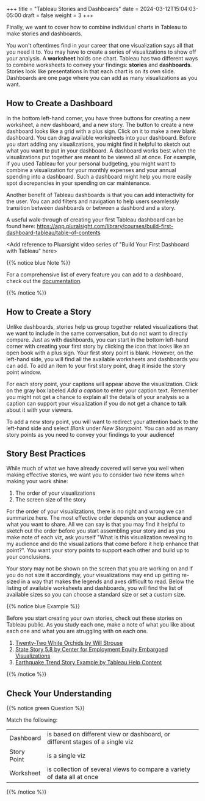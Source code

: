 +++
title = "Tableau Stories and Dashboards"
date = 2024-03-12T15:04:03-05:00
draft = false
weight = 3
+++

Finally, we want to cover how to combine individual charts in Tableau to make stories and dashboards.

You won't oftentimes find in your career that one visualization says all that you need it to. You may have to create a series of visualizations to show off your analysis. A **worksheet** holds one chart. Tableau has two different ways to combine worksheets to convey your findings: **stories** and **dashboards**. Stories look like presentations in that each chart is on its own slide. Dashboards are one page where you can add as many visualizations as you want. 

## How to Create a Dashboard

In the bottom left-hand corner, you have three buttons for creating a new worksheet, a new dashboard, and a new story. The button to create a new dashboard looks like a grid with a plus sign. Click on it to make a new blank dashboard. You can drag available worksheets into your dashboard. Before you start adding any visualizations, you might find it helpful to sketch out what you want to put in your dashboard. A dashboard works best when the visualizations put together are meant to be viewed all at once. For example, if you used Tableau for your personal budgeting, you might want to combine a visualization for your monthly expenses and your annual spending into a dashboard. Such a dashboard might help you more easily spot discrepancies in your spending on car maintenance.

Another benefit of Tableau dashboards is that you can add interactivity for the user. You can add filters and navigation to help users seamlessly transition between dashboards or between a dashbord and a story. 

A useful walk-through of creating your first Tableau dashboard can be found here: https://app.pluralsight.com/library/courses/build-first-dashboard-tableau/table-of-contents

<Add reference to Pluarsight video series of "Build Your First Dashboard with Tableau" here>

{{% notice blue Note %}}

For a comprehensive list of every feature you can add to a dashboard, check out the [documentation](https://help.tableau.com/current/pro/desktop/en-us/dashboards_create.htm).

{{% /notice %}}

## How to Create a Story

Unlike dashboards, stories help us group together related visualizations that we want to include in the same conversation, but do not want to directly compare. Just as with dashboards, you can start in the bottom left-hand corner with creating your first story by clicking the icon that looks like an open book with a plus sign. Your first story point is blank. However, on the left-hand side, you will find all the available worksheets and dashboards you can add. To add an item to your first story point, drag it inside the story point window. 

For each story point, your captions will appear above the visualization. Click on the gray box labeled *Add a caption* to enter your caption text. Remember you might not get a chance to explain all the details of your analysis so a caption can support your visualization if you do not get a chance to talk about it with your viewers.

To add a new story point, you will want to redirect your attention back to the left-hand side and select *Blank* under *New Storypoint*. You can add as many story points as you need to convey your findings to your audience!

## Story Best Practices

While much of what we have already covered will serve you well when making effective stories, we want you to consider two new items when making your work shine:

1. The order of your visualizations
1. The screen size of the story

For the order of your visualizations, there is no right and wrong we can summarize here. The most effective order depends on your audience and what you want to share. All we can say is that you may find it helpful to sketch out the order before you start assembling your story and as you make note of each viz, ask yourself "What is this visualization revealing to my audience and do the visualizations that come before it help enhance that point?". You want your story points to support each other and build up to your conclusions. 

Your story may not be shown on the screen that you are working on and if you do not size it accordingly, your visualizations may end up getting re-sized in a way that makes the legends and axes difficult to read. Below the listing of available worksheets and dashboards, you will find the list of available sizes so you can choose a standard size or set a custom size.

{{% notice blue Example %}}

Before you start creating your own stories, check out these stories on Tableau public. As you study each one, make a note of what you like about each one and what you are struggling with on each one.

1. [Twenty-Two White Orchids by Will Strouse](https://public.tableau.com/app/profile/william.strouse/viz/Twenty-TwoWhiteOrchids/Twenty-TwoWhiteOrchids)
1. [State Story 5.8 by Center for Employment Equity Embargoed Visualizations](https://public.tableau.com/app/profile/carly6373/viz/StateStory_5_8/StateStory)
1. [Earthquake Trend Story Example by Tableau Help Content](https://public.tableau.com/app/profile/tableau.docs.team/viz/EarthquakeTrendStoryExample/Earthquakestory)

{{% /notice %}}

## Check Your Understanding

{{% notice green Question %}}

Match the following:

|   |   |
|---|---|    
| Dashboard | is based on different view or dashboard, or different stages of a single viz |
| Story Point | is a single viz |
| Worksheet | is collection of several views to compare a variety of data all at once |

{{% /notice %}}
